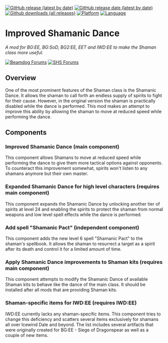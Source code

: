 [![GitHub release (latest by date)](https://img.shields.io/github/v/release/Argent77/A7-ImprovedShamanicDance?color=darkred&include_prereleases&label=latest%20release)](https://GitHub.com/Argent77/A7-ImprovedShamanicDance/releases/latest)
[![GitHub release date (latest by date)](https://img.shields.io/github/release-date/Argent77/A7-ImprovedShamanicDance?color=gold)](https://GitHub.com/Argent77/A7-ImprovedShamanicDance/releases/latest)
[![Github downloads (all releases)](https://img.shields.io/github/downloads/Argent77/A7-ImprovedShamanicDance/total.svg?color=blueviolet)](https://GitHub.com/Argent77/A7-ImprovedShamanicDance/releases)
[![Platform](https://img.shields.io/static/v1?label=platform&message=Windows%20%7C%20macOS%20%7C%20Linux%20%7C%20Project%20Infinity&color=informational)](https://GitHub.com/Argent77/A7-ImprovedShamanicDance/releases/latest)
[![Language](https://img.shields.io/static/v1?label=language&message=English%20%7C%20French%20%7C%20German%20%7C%20Italian%20%7C%20Polish&color=limegreen)]()

# Improved Shamanic Dance
*A mod for BG:EE, BG:SoD, BG2:EE, EET and IWD:EE to make the Shaman class more useful.*

[![Beamdog Forums](https://img.shields.io/static/v1?label=Discussion&message=Beamdog%20Forums&color=444&labelColor=eee&style=flat)](https://forums.beamdog.com/discussion/58676)
[![SHS Forums](https://img.shields.io/static/v1?label=Discussion&message=SHS%20Forums&color=951514&labelColor=eee&style=flat)](http://www.shsforums.net/topic/59265-mod-improved-shamanic-dance/)

## Overview
One of the most prominent features of the Shaman class is the Shamanic Dance. It allows the shaman to call forth an endless supply of spirits to fight for their cause. However, in the original version the shaman is practically disabled while the dance is performed. This mod makes an attempt to improve this ability by allowing the shaman to move at reduced speed while performing the dance.


## Components

### Improved Shamanic Dance (main component)

This component allows Shamans to move at reduced speed while performing the dance to give them more tactical options against opponents. To counteract this improvement somewhat, spirits won't listen to any shamans anymore but their own master.


### Expanded Shamanic Dance for high level characters (requires main component)

This component expands the Shamanic Dance by unlocking another tier of spirits at level 24 and enabling the spirits to protect the shaman from normal weapons and low level spell effects while the dance is performed.


### Add spell "Shamanic Pact" (independent component)

This component adds the new level 6 spell "Shamanic Pact" to the shaman's spellbook. It allows the shaman to resurrect a target as a spirit after its death and control it for a limited amount of time.


### Apply Shamanic Dance improvements to Shaman kits (requires main component)

This component attempts to modify the Shamanic Dance of available Shaman kits to behave like the dance of the main class. It should be installed after all mods that are providing Shaman kits.


### Shaman-specific items for IWD:EE (requires IWD:EE)

IWD:EE currently lacks any shaman-specific items. This component tries to change this deficiency and scatters several items exclusively for shamans all over Icewind Dale and beyond. The list includes several artifacts that were originally created for BG:EE - Siege of Dragonspear as well as a couple of new items.
